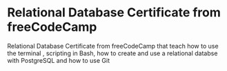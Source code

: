 # Relational Database Certificate from freeCodeCamp
 Relational Database Certificate from freeCodeCamp that teach how to use the terminal , scripting in Bash, how to create and use a relational databse with PostgreSQL and how to use Git
